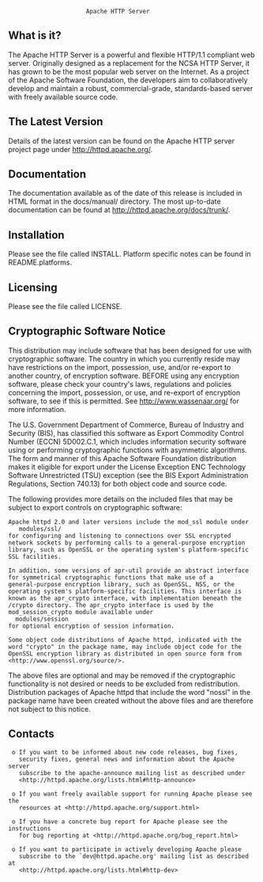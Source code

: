                           Apache HTTP Server

  What is it?
  -----------

  The Apache HTTP Server is a powerful and flexible HTTP/1.1 compliant
  web server.  Originally designed as a replacement for the NCSA HTTP
  Server, it has grown to be the most popular web server on the
  Internet.  As a project of the Apache Software Foundation, the
  developers aim to collaboratively develop and maintain a robust,
  commercial-grade, standards-based server with freely available
  source code.

  The Latest Version
  ------------------

  Details of the latest version can be found on the Apache HTTP
  server project page under http://httpd.apache.org/.

  Documentation
  -------------

  The documentation available as of the date of this release is
  included in HTML format in the docs/manual/ directory.  The most
  up-to-date documentation can be found at
  http://httpd.apache.org/docs/trunk/.

  Installation
  ------------

  Please see the file called INSTALL.  Platform specific notes can be
  found in README.platforms.

  Licensing
  ---------

  Please see the file called LICENSE.

  Cryptographic Software Notice
  -----------------------------

  This distribution may include software that has been designed for use
  with cryptographic software.  The country in which you currently reside
  may have restrictions on the import, possession, use, and/or re-export
  to another country, of encryption software.  BEFORE using any encryption
  software, please check your country's laws, regulations and policies
  concerning the import, possession, or use, and re-export of encryption
  software, to see if this is permitted.  See <http://www.wassenaar.org/>
  for more information.

  The U.S. Government Department of Commerce, Bureau of Industry and
  Security (BIS), has classified this software as Export Commodity 
  Control Number (ECCN) 5D002.C.1, which includes information security
  software using or performing cryptographic functions with asymmetric
  algorithms.  The form and manner of this Apache Software Foundation
  distribution makes it eligible for export under the License Exception
  ENC Technology Software Unrestricted (TSU) exception (see the BIS 
  Export Administration Regulations, Section 740.13) for both object 
  code and source code.

  The following provides more details on the included files that
  may be subject to export controls on cryptographic software:

    Apache httpd 2.0 and later versions include the mod_ssl module under
       modules/ssl/
    for configuring and listening to connections over SSL encrypted
    network sockets by performing calls to a general-purpose encryption
    library, such as OpenSSL or the operating system's platform-specific
    SSL facilities.

    In addition, some versions of apr-util provide an abstract interface
    for symmetrical cryptographic functions that make use of a
    general-purpose encryption library, such as OpenSSL, NSS, or the
    operating system's platform-specific facilities. This interface is
    known as the apr_crypto interface, with implementation beneath the
    /crypto directory. The apr_crypto interface is used by the
    mod_session_crypto module available under
      modules/session
    for optional encryption of session information.

    Some object code distributions of Apache httpd, indicated with the
    word "crypto" in the package name, may include object code for the
    OpenSSL encryption library as distributed in open source form from
    <http://www.openssl.org/source/>.

  The above files are optional and may be removed if the cryptographic
  functionality is not desired or needs to be excluded from redistribution.
  Distribution packages of Apache httpd that include the word "nossl"
  in the package name have been created without the above files and are
  therefore not subject to this notice.

  Contacts
  --------

     o If you want to be informed about new code releases, bug fixes,
       security fixes, general news and information about the Apache server
       subscribe to the apache-announce mailing list as described under
       <http://httpd.apache.org/lists.html#http-announce>

     o If you want freely available support for running Apache please see the
       resources at <http://httpd.apache.org/support.html>

     o If you have a concrete bug report for Apache please see the instructions
       for bug reporting at <http://httpd.apache.org/bug_report.html>

     o If you want to participate in actively developing Apache please
       subscribe to the `dev@httpd.apache.org' mailing list as described at
       <http://httpd.apache.org/lists.html#http-dev>


